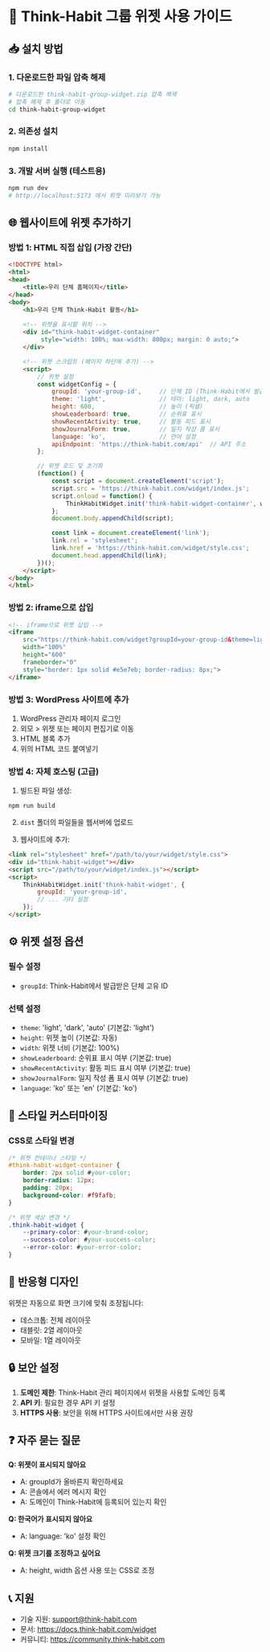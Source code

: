 # 🎯 Think-Habit 그룹 위젯 사용 가이드

## 📥 설치 방법

### 1. 다운로드한 파일 압축 해제
```bash
# 다운로드한 think-habit-group-widget.zip 압축 해제
# 압축 해제 후 폴더로 이동
cd think-habit-group-widget
```

### 2. 의존성 설치
```bash
npm install
```

### 3. 개발 서버 실행 (테스트용)
```bash
npm run dev
# http://localhost:5173 에서 위젯 미리보기 가능
```

## 🌐 웹사이트에 위젯 추가하기

### 방법 1: HTML 직접 삽입 (가장 간단)

```html
<!DOCTYPE html>
<html>
<head>
    <title>우리 단체 홈페이지</title>
</head>
<body>
    <h1>우리 단체 Think-Habit 활동</h1>
    
    <!-- 위젯을 표시할 위치 -->
    <div id="think-habit-widget-container" 
         style="width: 100%; max-width: 800px; margin: 0 auto;">
    </div>

    <!-- 위젯 스크립트 (페이지 하단에 추가) -->
    <script>
        // 위젯 설정
        const widgetConfig = {
            groupId: 'your-group-id',     // 단체 ID (Think-Habit에서 발급)
            theme: 'light',               // 테마: light, dark, auto
            height: 600,                  // 높이 (픽셀)
            showLeaderboard: true,        // 순위표 표시
            showRecentActivity: true,     // 활동 피드 표시
            showJournalForm: true,        // 일지 작성 폼 표시
            language: 'ko',               // 언어 설정
            apiEndpoint: 'https://think-habit.com/api'  // API 주소
        };

        // 위젯 로드 및 초기화
        (function() {
            const script = document.createElement('script');
            script.src = 'https://think-habit.com/widget/index.js';
            script.onload = function() {
                ThinkHabitWidget.init('think-habit-widget-container', widgetConfig);
            };
            document.body.appendChild(script);

            const link = document.createElement('link');
            link.rel = 'stylesheet';
            link.href = 'https://think-habit.com/widget/style.css';
            document.head.appendChild(link);
        })();
    </script>
</body>
</html>
```

### 방법 2: iframe으로 삽입

```html
<!-- iframe으로 위젯 삽입 -->
<iframe 
    src="https://think-habit.com/widget?groupId=your-group-id&theme=light"
    width="100%" 
    height="600"
    frameborder="0"
    style="border: 1px solid #e5e7eb; border-radius: 8px;">
</iframe>
```

### 방법 3: WordPress 사이트에 추가

1. WordPress 관리자 페이지 로그인
2. 외모 > 위젯 또는 페이지 편집기로 이동
3. HTML 블록 추가
4. 위의 HTML 코드 붙여넣기

### 방법 4: 자체 호스팅 (고급)

1. 빌드된 파일 생성:
```bash
npm run build
```

2. `dist` 폴더의 파일들을 웹서버에 업로드

3. 웹사이트에 추가:
```html
<link rel="stylesheet" href="/path/to/your/widget/style.css">
<div id="think-habit-widget"></div>
<script src="/path/to/your/widget/index.js"></script>
<script>
    ThinkHabitWidget.init('think-habit-widget', {
        groupId: 'your-group-id',
        // ... 기타 설정
    });
</script>
```

## ⚙️ 위젯 설정 옵션

### 필수 설정
- `groupId`: Think-Habit에서 발급받은 단체 고유 ID

### 선택 설정
- `theme`: 'light', 'dark', 'auto' (기본값: 'light')
- `height`: 위젯 높이 (기본값: 자동)
- `width`: 위젯 너비 (기본값: 100%)
- `showLeaderboard`: 순위표 표시 여부 (기본값: true)
- `showRecentActivity`: 활동 피드 표시 여부 (기본값: true)
- `showJournalForm`: 일지 작성 폼 표시 여부 (기본값: true)
- `language`: 'ko' 또는 'en' (기본값: 'ko')

## 🎨 스타일 커스터마이징

### CSS로 스타일 변경
```css
/* 위젯 컨테이너 스타일 */
#think-habit-widget-container {
    border: 2px solid #your-color;
    border-radius: 12px;
    padding: 20px;
    background-color: #f9fafb;
}

/* 위젯 색상 변경 */
.think-habit-widget {
    --primary-color: #your-brand-color;
    --success-color: #your-success-color;
    --error-color: #your-error-color;
}
```

## 📱 반응형 디자인

위젯은 자동으로 화면 크기에 맞춰 조정됩니다:
- 데스크톱: 전체 레이아웃
- 태블릿: 2열 레이아웃
- 모바일: 1열 레이아웃

## 🔒 보안 설정

1. **도메인 제한**: Think-Habit 관리 페이지에서 위젯을 사용할 도메인 등록
2. **API 키**: 필요한 경우 API 키 설정
3. **HTTPS 사용**: 보안을 위해 HTTPS 사이트에서만 사용 권장

## ❓ 자주 묻는 질문

**Q: 위젯이 표시되지 않아요**
- A: groupId가 올바른지 확인하세요
- A: 콘솔에서 에러 메시지 확인
- A: 도메인이 Think-Habit에 등록되어 있는지 확인

**Q: 한국어가 표시되지 않아요**
- A: language: 'ko' 설정 확인

**Q: 위젯 크기를 조정하고 싶어요**
- A: height, width 옵션 사용 또는 CSS로 조정

## 📞 지원

- 기술 지원: support@think-habit.com
- 문서: https://docs.think-habit.com/widget
- 커뮤니티: https://community.think-habit.com